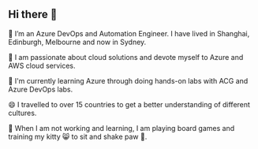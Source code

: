## Hi there 👋

<!--
**wujenny15/wujenny15** is a ✨ _special_ ✨ repository because its `README.md` (this file) appears on your GitHub profile.

Here are some ideas to get you started:

- 🔭 I’m currently working on ...
- 🌱 I’m currently learning ...
- 👯 I’m looking to collaborate on ...
- 🤔 I’m looking for help with ...
- 💬 Ask me about ...
- 📫 How to reach me: ...
- 😄 Pronouns: ...
- ⚡ Fun fact: ...
-->

🔭 I’m an Azure DevOps and Automation Engineer. I have lived in Shanghai, Edinburgh, Melbourne and now in Sydney.
 
💙 I am passionate about cloud solutions and devote myself to Azure and AWS cloud services.

🌱 I'm currently learning Azure through doing hands-on labs with ACG and Azure DevOps labs.

😄 I travelled to over 15 countries to get a better understanding of different cultures.

🌿 When I am not working and learning, I am playing board games and training my kitty 😸 to sit and shake paw 👋.
